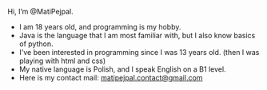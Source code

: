 Hi, I’m @MatiPejpal.   
- I am 18 years old, and programming is my hobby.  
- Java is the language that I am most familiar with, but I also know basics of python.
- I've been interested in programming since I was 13 years old. (then I was playing with html and css)
- My native language is Polish, and I speak English on a B1 level.
- Here is my contact mail: matipejpal.contact@gmail.com
